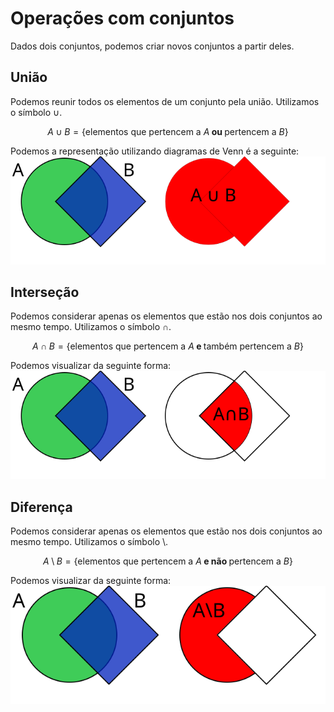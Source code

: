 # Operações com conjuntos

Dados dois conjuntos, podemos criar novos conjuntos a partir deles. 

## União

Podemos reunir todos os elementos de um conjunto pela união. Utilizamos o símbolo $\cup$.

$$A\cup B = \{ \text{elementos que pertencem a } A \textbf{ ou }\text{ pertencem a }B\}$$

Podemos a representação utilizando diagramas de Venn é a seguinte:
![Diagrama da união](./img/aula02-img01.svg)


## Interseção

Podemos considerar apenas os elementos que estão nos dois conjuntos ao mesmo tempo. Utilizamos o símbolo $\cap$.

$$A\cap B = \{ \text{elementos que pertencem a } A \textbf{ e } \text{também pertencem a }B \}$$

Podemos visualizar da seguinte forma:
![Diagrama da interseção](./img/aula02-img02.svg)

## Diferença


Podemos considerar apenas os elementos que estão nos dois conjuntos ao mesmo tempo. Utilizamos o símbolo $\setminus$.

$$A\setminus B = \{ \text{elementos que pertencem a } A  \textbf{ e não } \text{pertencem a } B \}$$

Podemos visualizar da seguinte forma:
![Diagrama da diferença](./img/aula02-img03.svg)
 

